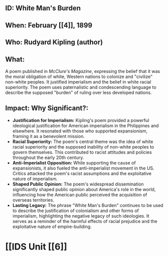 ## ID: White Man's Burden

## When: February [[4]], 1899

## Who:  Rudyard Kipling (author)

## What:

A poem published in *McClure's Magazine*, expressing the belief that it was the moral obligation of white, Western nations to colonize and "civilize" non-white peoples.  It justified imperialism and the belief in white racial superiority.  The poem uses paternalistic and condescending language to describe the supposed "burden" of ruling over less developed nations.

## Impact: Why Significant?:
* **Justification for Imperialism:** Kipling's poem provided a powerful ideological justification for American imperialism in the Philippines and elsewhere. It resonated with those who supported expansionism, framing it as a benevolent mission.
* **Racial Superiority:** The poem's central theme was the idea of white racial superiority and the supposed inability of non-white peoples to govern themselves. This contributed to racist attitudes and policies throughout the early 20th century.
* **Anti-Imperialist Opposition:**  While supporting the cause of expansionists, it also fueled the anti-imperialist movement in the US.  Critics attacked the poem's racist assumptions and the exploitative nature of imperialism.
* **Shaped Public Opinion:** The poem's widespread dissemination significantly shaped public opinion about America's role in the world, influencing how the American public perceived the acquisition of overseas territories.
* **Lasting Legacy:** The phrase "White Man's Burden" continues to be used to describe the justification of colonialism and other forms of imperialism, highlighting the negative legacy of such ideologies.  It serves as a reminder of the harmful effects of racial prejudice and the exploitative nature of empire-building.

# [[IDS Unit [[6]]